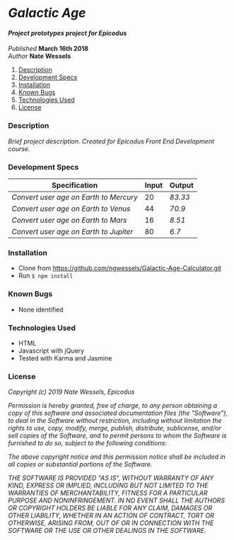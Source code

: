 # _Galactic Age_

#### _Project prototypes project for Epicodus_

_Published_ **March 16th 2018**<br>
_Author_ **Nate Wessels**

1. [Description](#description)
1. [Development Specs](#development-specs)
1. [Installation](#installation)
1. [Known Bugs](#known-bugs)
1. [Technologies Used](#technologies-used)
1. [License](#license)

### Description
_Brief project description. Created for Epicodus Front End Development course._


### Development Specs

Specification | Input | Output
-------------------------------------- | ----- | ------
_Convert user age on Earth to Mercury_ | 20 | _83.33_
_Convert user age on Earth to Venus_  | 44 | _70.9_
_Convert user age on Earth to Mars_    | 16 | _8.51_
_Convert user age on Earth to Jupiter_ | 80 | _6.7_


### Installation
* Clone from https://github.com/ngwessels/Galactic-Age-Calculator.git
* Run `$ npm install`


### Known Bugs
* None identified

### Technologies Used
* HTML
* Javascript with jQuery
* Tested with Karma and Jasmine

### License


_Copyright (c) 2019 Nate Wessels, Epicodus_

_Permission is hereby granted, free of charge, to any person obtaining a copy of this software and associated documentation files (the "Software"), to deal in the Software without restriction, including without limitation the rights to use, copy, modify, merge, publish, distribute, sublicense, and/or sell copies of the Software, and to permit persons to whom the Software is furnished to do so, subject to the following conditions:_

_The above copyright notice and this permission notice shall be included in all copies or substantial portions of the Software._

_THE SOFTWARE IS PROVIDED "AS IS", WITHOUT WARRANTY OF ANY KIND, EXPRESS OR IMPLIED, INCLUDING BUT NOT LIMITED TO THE WARRANTIES OF MERCHANTABILITY, FITNESS FOR A PARTICULAR PURPOSE AND NONINFRINGEMENT. IN NO EVENT SHALL THE AUTHORS OR COPYRIGHT HOLDERS BE LIABLE FOR ANY CLAIM, DAMAGES OR OTHER LIABILITY, WHETHER IN AN ACTION OF CONTRACT, TORT OR OTHERWISE, ARISING FROM, OUT OF OR IN CONNECTION WITH THE SOFTWARE OR THE USE OR OTHER DEALINGS IN THE SOFTWARE._
